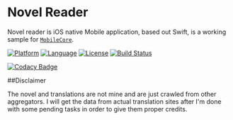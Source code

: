 # Novel Reader

Novel reader is iOS native Mobile application, based out Swift, is a working sample for [`MobileCore`](https://github.com/ppraveentr/MobileCore).

[![Platform](http://img.shields.io/badge/platform-ios-blue.svg?style=flat)](https://developer.apple.com/iphone/index.action)
[![Language](http://img.shields.io/badge/language-swift-brightgreen.svg?style=flat)](https://developer.apple.com/swift)
[![License](http://img.shields.io/badge/license-MIT-lightgrey.svg?style=flat)](http://mit-license.org)
[![Build Status](https://travis-ci.org/ppraveentr/Concepts.svg?branch=master)](https://travis-ci.org/ppraveentr/Concepts)

[![Codacy Badge](https://api.codacy.com/project/badge/Grade/eef18d64962b4b26901eda01d639844a)](https://www.codacy.com/app/ppraveentr/NovelReader?utm_source=github.com&amp;utm_medium=referral&amp;utm_content=ppraveentr/NovelReader&amp;utm_campaign=Badge_Grade)

##Disclaimer

The novel and translations are not mine and are just crawled from other aggregators. I will get the data from actual translation sites after I'm done with some pending tasks in order to give them proper credits.
